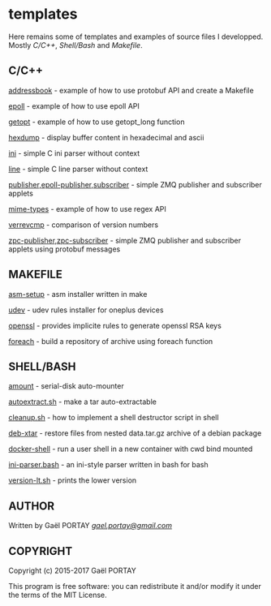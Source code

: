 # templates

Here remains some of templates and examples of source files I developped.
Mostly *C/C++*, *Shell/Bash* and *Makefile*.

## C/C++

[addressbook](c++/protobuf/README.md) - example of how to use protobuf API and
create a Makefile

[epoll](c/epoll/README.md) - example of how to use epoll API

[getopt](c/getopt/README.md) - example of how to use getopt\_long function

[hexdump](c/hexdump/README.md) - display buffer content in hexadecimal and
ascii

[ini](c/parser/ini/README.md) - simple C ini parser without context

[line](c/parser/line/README.md) - simple C line parser without context

[publisher,epoll-publisher,subscriber](c/zmq/README.md) - simple ZMQ publisher
and subscriber applets

[mime-types](c/regex/README.md) - example of how to use regex API

[verrevcmp](pkg/version-lt/README.md) - comparison of version numbers

[zpc-publisher,zpc-subscriber](c/zmq+protobuf/README.md) - simple ZMQ publisher
and subscriber applets using protobuf messages

## MAKEFILE

[asm-setup](android/asm) - asm installer written in make

[udev](android/udev) - udev rules installer for oneplus devices

[openssl](openssl/genkeys/README.md) - provides implicite rules to generate
openssl RSA keys

[foreach](makefile/foreach/README.md) - build a repository of archive using
foreach function

## SHELL/BASH

[amount](shell/amount/README.md) - serial-disk auto-mounter

[autoextract.sh](shell/autoextract/README.md) - make a tar auto-extractable

[cleanup.sh](shell/cleanup/README.md) - how to implement a shell destructor
script in shell

[deb-xtar](shell/deb/README.md) - restore files from nested data.tar.gz archive
of a debian package

[docker-shell](docker/shell/README.md) - run a user shell in a new container
with cwd bind mounted

[ini-parser.bash](bash/ini-parser/README.md) - an ini-style parser written in
bash for bash

[version-lt.sh](pkg/version-lt/README.md) - prints the lower version

## AUTHOR

Written by Gaël PORTAY *gael.portay@gmail.com*

## COPYRIGHT

Copyright (c) 2015-2017 Gaël PORTAY

This program is free software: you can redistribute it and/or modify it under
the terms of the MIT License.
